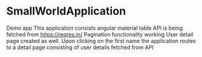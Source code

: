 # SmallWorldApplication
Demo app
This application consists angular material table API is being fetched from https://reqres.in/ Pagination functionality working User detail page created as well. Upon clicking on the first name the application routes to a detail page consisting of user details fetched from API
